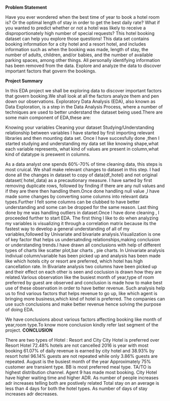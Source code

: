 **Problem Statement**

 Have you ever wondered when the best time of year to book a hotel room is? Or the optimal length of stay in order to get the best daily rate? What if you wanted to predict whether or not a hotel was 
 likely to receive a disproportionately high number of special requests? This hotel booking dataset can help you explore those questions!
This data set contains booking information for a city hotel and a resort hotel, and includes information such as when the booking was made, length of stay, 
the number of adults, children, and/or babies, and the number of available parking spaces, among other things. All personally identifying information has been removed from the data.
Explore and analyze the data to discover important factors that govern the bookings.

**Project Summary**

In this EDA project we shall be exploring data to discover important factors that govern booking.We shall look at all the factors analyze them and pen down our observations. Exploratory Data Analysis (EDA), 
also known as Data Exploration, is a step in the Data Analysis Process, where a number of techniques are used to better understand the dataset being used.There are some main component of EDA,these are:

Knowing your variables
Cleaning your dataset
Studying/Understanding relationship between variables
I have started by first importing relevant libraries and then mounting data set. Once I have succesfully done ,then I started studying and understanding my data set like knowing shape,what each variable represents,
what kind of values are present in column,what kind of datatype is preswent in columns.

As a data analyst one spends 60%-70% of time cleaning data, this steps is most cruical. We shall make relevant changes to dataset in this step. I had done all the changes in dataset to copy of data(df_hotel) and 
not original dataset( hotel_data) as a precautionary measure. I have sarted by first removing duplicate rows, followed by finding if there are any null values and if they are there then handling them.Once done
handling null value ,I have made some changes by converting some columns into relevant data types.Further I felt some columns can be clubbed to have better understanding and some can be dropped for the same reason.
Last thing done by me was handling outliers in dataset.Once I have done cleaning , I proceeded further to start EDA.
The first thing I like to do when analyzing my variables is visualizing it through a correlation matrix because its the fastest way to develop a general understanding of all of my variables,followed by Univariate and bivariate analysis.Visualization is one of key factor that helps us undersatnding relationships,making conclusion or understanding trends.I have drawn all conclusions with help of different types of charts like scatter plot,bar charts , pie charts. In Univariate analysis indiviual column/variable has been picked up and analysis has been made like which hotels city or resort are preferred, which hotel has high cancellation rate. In Bivariate analysis two columns have been picked up and their effect on each other is seen and coclusion is drawn how they are related.Various observation like the busiest month of year,type of room preferred by guest are observed and conclusion is made how to make best use of these observation in order to have better revenue. Such analysis help us to find various factors that helps revenue to go up, like which agent is bringing more business,which kind of hotel is preferred. The companies can use such conclusions and make better revenue hence solving the purpose of doing EDA.

We have conclusions about various factors affecting booking like month of year,room type.To know more conclusion kindly refer last segment of the project.
**CONCLUSION**

There are two types of Hotel : Resort and City
City Hotel is preferred over Resort Hotel
72.48% hotels are not cancelled
2016 is year with most booking
61.07% of daily revenue is earned by city hotel and 38.93% by resort hotel
96.14% guests are not repeated while only 3.86% guests are repeated.
August is the busiest month of the year
Approximately 75% customer are transient type.
BB is most preferred meal type.
TA/TO is highest distribution channel.
Agent 9 has made most booking.
City Hotel have higher waiting time and higher ADR.
As number of people increases adr increases telling both are postively related
Total stay on an average is less than 4 days for both the hotel types.
As number of days of stay increases adr decreases.
